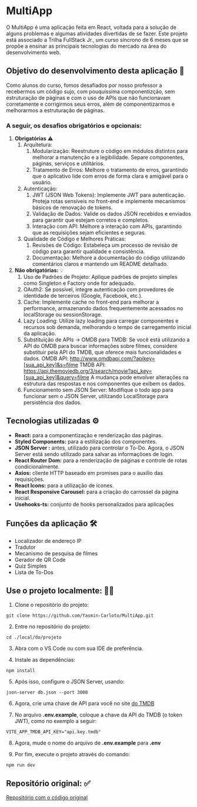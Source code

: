 # MultiApp
O MultiApp é uma aplicação feita em React, voltada para a solução de alguns problemas e algumas atividades divertidas de se fazer.
Este projeto está associado a Trilha FullStack Jr., um curso síncrono de 6 meses que se propõe a ensinar as principais tecnologias do mercado na área do desenvolvimento web.

## Objetivo do desenvolvimento desta aplicação 🎯
Como alunos do curso, fomos desafiados por nosso professor a recebermos um código sujo, com pouquíssima componentizção, sem estruturação de páginas e com o uso de APIs que não funcionavam corretamente e corrigirmos seus erros, além de componentizarmos e melhorarmos a estruturação de páginas.

### A seguir, os desafios obrigatórios e opcionais: 
1. **Obrigatórias** ⚠️
    1. Arquitetura:
        1. Modularização: Reestruture o código em módulos distintos para melhorar a manutenção e a legibilidade. Separe componentes, páginas, serviços e utilitários.
        2. Tratamento de Erros: Melhore o tratamento de erros, garantindo que o aplicativo lide com erros de forma clara e amigável para o usuário.
    2. Autenticação:
        1. JWT (JSON Web Tokens): Implemente JWT para autenticação. Proteja rotas sensíveis no front-end e implemente mecanismos básicos de renovação de tokens.
        2. Validação de Dados: Valide os dados JSON recebidos e enviados para garantir que estejam corretos e completos.
        3. Interação com API: Melhore a interação com APIs, garantindo que as requisições sejam eficientes e seguras.
    3. Qualidade de Código e Melhores Práticas:
        1. Revisões de Código: Estabeleça um processo de revisão de código para garantir qualidade e consistência.
        2. Documentação: Melhore a documentação do código utilizando comentários claros e mantendo um README detalhado.
2. **Não obrigatórias:** 💡
   1. Uso de Padrões de Projeto: Aplique padrões de projeto simples como Singleton e Factory onde for adequado.
   2. OAuth2: Se possível, integre autenticação com provedores de identidade de terceiros (Google, Facebook, etc.).
   3. Cache: Implemente cache no front-end para melhorar a performance, armazenando dados frequentemente acessados no localStorage ou sessionStorage.
   4. Lazy Loading: Utilize lazy loading para carregar componentes e recursos sob demanda, melhorando o tempo de carregamento inicial da aplicação.
   5. Substituição de APIs -> OMDB para TMDB: Se você está utilizando a API do OMDB para buscar informações sobre filmes, considere substituir pela API do TMDB, que oferece mais funcionalidades e dados.
    OMDB API: http://www.omdbapi.com/?apikey=[sua_api_key]&s=filme
    TMDB API: https://api.themoviedb.org/3/search/movie?api_key=[sua_api_key]&query=filme
    A mudança pode envolver alterações na estrutura das respostas e nos componentes que exibem os dados.
   6. Funcionamento sem JSON Server: Modifique o todo app para funcionar sem o JSON Server, utilizando LocalStorage para persistência dos dados.

## Tecnologias utilizadas ⚙️
- **React:** para a componentização e renderização das páginas.
- **Styled Components:** para a estilização dos componentes.
- **JSON Server :** antes, utilizado para controlar o To-Do. Agora, o JSON Server está sendo utilizado para salvar as informaçõoes de login.
- **React Router Dom:** para a renderização de páginas e controle de rotas condicionalmente.
- **Axios:** cliente HTTP baseado em promises para o auxílio das requisições.
- **React Icons:** para a utilização de ícones.
- **React Responsive Carousel:** para a criação do carrossel da página inicial.
- **Usehooks-ts:** conjunto de hooks personalizados para aplicações 

## Funções da aplicação 🛠️
- Localizador de endereço IP
- Tradutor
- Mecanismo de pesquisa de filmes
- Gerador de QR Code
- Quiz Simples
- Lista de To-Dos

## Use o projeto localmente: 🏃‍♀️
1. Clone o repositório do projeto:
```
git clone https://github.com/Yasmin-Carloto/MultiApp.git
```

2. Entre no repositório do projeto:
```
cd ./local/do/projeto
```
3. Abra com o VS Code ou com sua IDE de preferência.

4. Instale as dependências:
```
npm install
```

5. Após isso, configure o JSON Server, usando: 
```
json-server db.json --port 3000
```

6. Agora, crie uma chave de API para você no site [do TMDB](https://developer.themoviedb.org/v4/reference/intro/getting-started)

7. No arquivo **.env.example**, coloque a chave da API do TMDB (o token JWT), como no exemplo a seguir:
```
VITE_APP_TMDB_API_KEY="api.key.tmdb"
```

8. Agora, mude o nome do arquivo de **.env.example** para **.env**

9. Por fim, execute o projeto através do comando:
```
npm run dev
```

## Repositório original: ✅
[Repositório com o código original](https://github.com/jhyago/maisPraTi-2024-01/tree/main/3-reactjs/atv5)